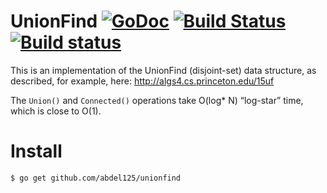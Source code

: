UnionFind [![GoDoc](https://godoc.org/github.com/pietv/unionfind?status.png)](https://godoc.org/github.com/pietv/unionfind) [![Build Status](https://drone.io/github.com/pietv/unionfind/status.png)](https://drone.io/github.com/pietv/unionfind/latest) [![Build status](https://ci.appveyor.com/api/projects/status/yy8k031xvtc99anw/branch/master?svg=true)](https://ci.appveyor.com/project/pietv/unionfind/branch/master)
=========

This is an implementation of the UnionFind (disjoint-set) data structure, as described, for example,
here: http://algs4.cs.princeton.edu/15uf 

The `Union()` and `Connected()` operations take O(log* N) “log-star” time, which is close to O(1).

Install
=======

```shell
$ go get github.com/abdel125/unionfind
```
